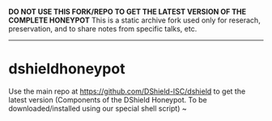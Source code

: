 **DO NOT USE THIS FORK/REPO TO GET THE LATEST VERSION OF THE COMPLETE HONEYPOT**
This is a static archive fork used only for reserach, preservation, and to share notes from specific talks, etc.


**                                                                            **
dshieldhoneypot
===============

Use the main repo at https://github.com/DShield-ISC/dshield to get the latest version
(Components of the DShield Honeypot. To be downloaded/installed using our special shell script)
~
